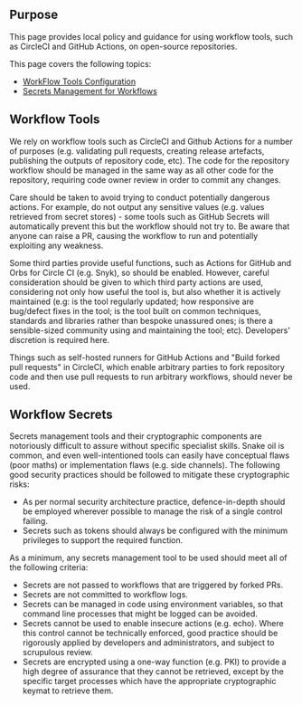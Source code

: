 ## Purpose

This page provides local policy and guidance for using workflow tools, such as CircleCI and GitHub Actions, on open-source repositories.

This page covers the following topics:
* [WorkFlow Tools Configuration](#workflow-tools)
* [Secrets Management for Workflows](#workflow-secrets)


## Workflow Tools

We rely on workflow tools such as CircleCI and Github Actions for a number of purposes (e.g. validating pull requests, creating release artefacts, publishing the outputs of repository code, etc). The code for the repository workflow should be managed in the same way as all other code for the repository, requiring code owner review in order to commit any changes.

Care should be taken to avoid trying to conduct potentially dangerous actions. For example, do not output any sensitive values (e.g. values retrieved from secret stores) - some tools such as GitHub Secrets will automatically prevent this but the workflow should not try to. Be aware that anyone can raise a PR, causing the workflow to run and potentially exploiting any weakness.

Some third parties provide useful functions, such as Actions for GitHub and Orbs for Circle CI (e.g. Snyk), so should be enabled. However, careful consideration should be given to which third party actions are used, considering not only how useful the tool is, but also whether it is actively maintained (e.g: is the tool regularly updated; how responsive are bug/defect fixes in the tool; is the tool built on common techniques, standards and libraries rather than bespoke unassured ones; is there a sensible-sized community using and maintaining the tool; etc). Developers' discretion is required here.

Things such as self-hosted runners for GitHub Actions and "Build forked pull requests" in CircleCI, which enable arbitrary parties to fork repository code and then use pull requests to run arbitrary workflows, should never be used.


## Workflow Secrets

Secrets management tools and their cryptographic components are notoriously difficult to assure without specific specialist skills. Snake oil is common, and even well-intentioned tools can easily have conceptual flaws (poor maths) or implementation flaws (e.g. side channels). The following good security practices should be followed to mitigate these cryptographic risks:
* As per normal security architecture practice, defence-in-depth should be employed wherever possible to manage the risk of a single control failing.
* Secrets such as tokens should always be configured with the minimum privileges to support the required function.

As a minimum, any secrets management tool to be used should meet all of the following criteria:
* Secrets are not passed to workflows that are triggered by forked PRs.
* Secrets are not committed to workflow logs.
* Secrets can be managed in code using environment variables, so that command line processes that might be logged can be avoided.
* Secrets cannot be used to enable insecure actions (e.g. echo). Where this control cannot be technically enforced, good practice should be rigorously applied by developers and administrators, and subject to scrupulous review.
* Secrets are encrypted using a one-way function (e.g. PKI) to provide a high degree of assurance that they cannot be retrieved, except by the specific target processes which have the appropriate cryptographic keymat to retrieve them.
